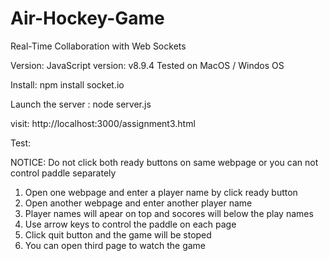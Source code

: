# Air-Hockey-Game
Real-Time Collaboration with Web Sockets

Version:
	JavaScript version: v8.9.4
	Tested on MacOS / Windos OS


Install:
	npm install socket.io



Launch the server :
	node server.js
	
visit:
	http://localhost:3000/assignment3.html


Test:

NOTICE:
Do not click both ready buttons on same webpage or you can not control paddle separately

1. Open one webpage and enter a player name by click ready button
2. Open another webpage and enter another player name 
3. Player names will apear on top and socores will below the play names
4. Use arrow keys to control the paddle on each page
5. Click quit button and the game will be stoped
6. You can open third page to watch the game
